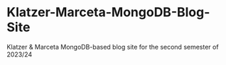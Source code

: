 # Klatzer-Marceta-MongoDB-Blog-Site
Klatzer &amp; Marceta MongoDB-based blog site for the second semester of 2023/24 
